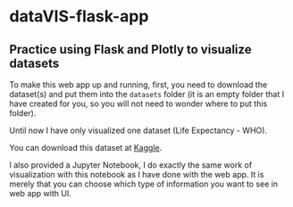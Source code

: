 # dataVIS-flask-app
## Practice using Flask and Plotly to visualize datasets

To make this web app up and running, first, you need to download the dataset(s) and put them into the `datasets` folder (it is an empty folder that I have created for you, so you will not need to wonder where to put this folder).

Until now I have only visualized one dataset (Life Expectancy - WHO).

You can download this dataset at [Kaggle](https://www.kaggle.com/datasets/kumarajarshi/life-expectancy-who).

I also provided a Jupyter Notebook, I do exactly the same work of visualization with this notebook as I have done with the web app. It is merely that you can choose which type of information you want to see in web app with UI.
